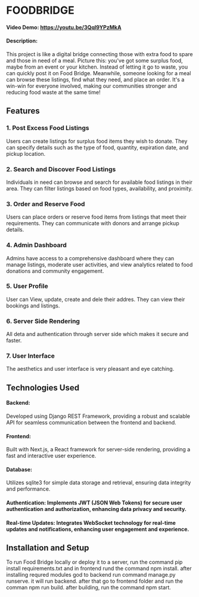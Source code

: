# FOODBRIDGE
#### Video Demo:  https://youtu.be/3Qql9YPzMkA
#### Description:
This project is like a digital bridge connecting those with extra food to spare and those in need of a meal. Picture this: you've got some surplus food, maybe from an event or your kitchen. Instead of letting it go to waste, you can quickly post it on Food Bridge. Meanwhile, someone looking for a meal can browse these listings, find what they need, and place an order. It's a win-win for everyone involved, making our communities stronger and reducing food waste at the same time!

## Features

### 1. Post Excess Food Listings
Users can create listings for surplus food items they wish to donate. They can specify details such as the type of food, quantity, expiration date, and pickup location.

### 2. Search and Discover Food Listings
Individuals in need can browse and search for available food listings in their area. They can filter listings based on food types, availability, and proximity.

### 3. Order and Reserve Food
Users can place orders or reserve food items from listings that meet their requirements. They can communicate with donors and arrange pickup details.

### 4. Admin Dashboard
Admins have access to a comprehensive dashboard where they can manage listings, moderate user activities, and view analytics related to food donations and community engagement.

### 5. User Profile
User can View, update, create and dele their addres. They can view their bookings and listings.

### 6. Server Side Rendering
All deta and authentication through server side which makes it secure and faster.

### 7. User Interface
The aesthetics and user interface is very pleasant and eye catching.

## Technologies Used

#### Backend: 
Developed using Django REST Framework, providing a robust and scalable API for seamless communication between the frontend and backend.
#### Frontend: 
Built with Next.js, a React framework for server-side rendering, providing a fast and interactive user experience.
#### Database: 
Utilizes sqlite3 for simple data storage and retrieval, ensuring data integrity and performance.
#### Authentication: Implements JWT (JSON Web Tokens) for secure user authentication and authorization, enhancing data privacy and security.
#### Real-time Updates: Integrates WebSocket technology for real-time updates and notifications, enhancing user engagement and experience.

## Installation and Setup

To run Food Bridge locally or deploy it to a server, run the command pip install requirements.txt and in frontend rund the command npm install. after installing requred modules god to backend run command manage.py runserve. it will run backend. after that go to frontend folder and run the comman npm run build. after building, run the command npm start.
